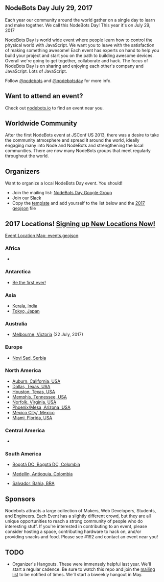 ## NodeBots Day July 29, 2017

Each year our community around the world gather on a single day to learn and make together. We call this NodeBots Day! This year it's on July 29, 2017

NodeBots Day is world wide event where people learn how to control the physical world with JavaScript. We want you to leave with the satisfaction of making something awesome! Each event has experts on hand to help you build your project and start you on the path to building awesome devices. Overall we're going to get together, collaborate and hack. The focus of NodeBots Day is on sharing and enjoying each other's company and JavaScript. Lots of JavaScript.

Follow [@nodebots](https://twitter.com/nodebots) and [@nodebotsday](https://twitter.com/nodebotsday) for more info.

## Want to attend an event?
Check out [nodebots.io](http://nodebots.io) to find an event near you.

## Worldwide Community

After the first NodeBots event at JSConf US 2013, there was a desire to take the community atmosphere and spread it around the world, ideally engaging many into Node and NodeBots and strengthening the local communities. There are now many NodeBots groups that meet regularly throughout the world.

## Organizers

Want to organize a local NodeBots Day event. You should!

* Join the mailing list: [NodeBots Day Google Group](https://groups.google.com/forum/#!forum/nodebotsday)
* Join our [Slack](https://nodebotsday-chat.herokuapp.com/)
* Copy the [template](2017/_template/) and add yourself to the list below and the [2017 geojson](2017/events.geojson) file

## 2017 Locations! [Signing up New Locations Now!](2017/_template/)

[Event Location Map: events.geojson](2017/events.geojson)

### Africa
 -

### Antarctica
 - [Be the first ever!](2017/_template/)

### Asia
 - [Kerala, India](2017/Kerala/)
 - [Tokyo, Japan](2017/Tokyo/)

### Australia
 - [Melbourne, Victoria](2017/Melbourne/) (22 July, 2017)


### Europe
 - [Novi Sad, Serbia](2017/NoviSad)

### North America
 - [Auburn, California, USA](2017/Auburn/)
 - [Dallas, Texas, USA](2017/Dallas/)
 - [Houston, Texas, USA](2017/Houston/)
 - [Memphis, Tennessee, USA](2017/Memphis/)
 - [Norfolk, Virginia, USA](2017/Norfolk/)
 - [Phoenix/Mesa, Arizona, USA](2017/Phoenix/)
 - [Mexico City/, Mexico](2017/Mexico/)
 - [Miami, Florida, USA](2017/Miami/)

### Central America
 -

### South America
 - [Bogotá DC, Bogotá DC, Colombia](2017/Bogota/)
 - [Medellín, Antioquia, Colombia](2017/Medellin/)

 - [Salvador, Bahia, BRA](2017/Salvador/)

## Sponsors

Nodebots attracts a large collection of Makers, Web Developers, Students, and Engineers. Each Event has a slightly different crowd, but they are all unique opportunities to reach a strong community of people who do interesting stuff. If you're interested in contributing to an event, please consider hosting a space, contributing hardware to hack on, and/or providing snacks and food. Please see #192 and contact an event near you!

## TODO
 - Organizer's Hangouts. These were immensely helpful last year. We'll start a regular cadence. Be sure to watch this repo and join the [mailing list](https://groups.google.com/forum/#!forum/nodebotsday) to be notified of times. We'll start a biweekly hangout in May.
